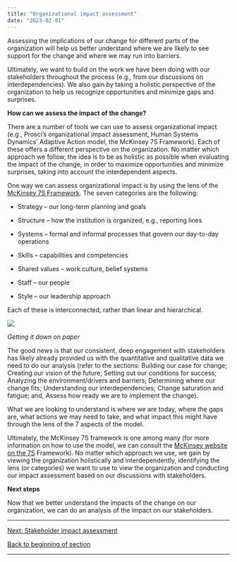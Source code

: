 ```yaml
---
title: "Organizational impact assessment"
date: "2023-02-01"
---
```


Assessing the implications of our change for different parts of the organization will help us better understand where we are likely to see support for the change and where we may run into barriers.

Ultimately, we want to build on the work we have been doing with our stakeholders throughout the process (e.g., from our discussions on interdependencies). We also gain by taking a holistic perspective of the organization to help us recognize opportunities and minimize gaps and surprises.

**How can we assess the impact of the change?**

There are a number of tools we can use to assess organizational impact (e.g., Prosci’s organizational impact assessment, Human Systems Dynamics’ Adaptive Action model, the McKinsey 7S Framework). Each of these offers a different perspective on the organization. No matter which approach we follow, the idea is to be as holistic as possible when evaluating the impact of the change, in order to maximize opportunities and minimize surprises, taking into account the interdependent aspects.

One way we can assess organizational impact is by using the lens of the [McKinsey 7S Framework](https://www.mckinsey.com/business-functions/strategy-and-corporate-finance/our-insights/enduring-ideas-the-7-s-framework). The seven categories are the following:

- Strategy – our long-term planning and goals

- Structure – how the institution is organized, e.g., reporting lines

- Systems – formal and informal processes that govern our day-to-day operations

- Skills – capabilities and competencies

- Shared values – work culture, belief systems

- Staff – our people

- Style – our leadership approach

Each of these is interconnected, rather than linear and hierarchical.

![](images/McKinsey-1024x600.png)

_Getting it down on paper_

The good news is that our consistent, deep engagement with stakeholders has likely already provided us with the quantitative and qualitative data we need to do our analysis (refer to the sections: Building our case for change; Creating our vision of the future; Setting out our conditions for success; Analyzing the environment/drivers and barriers; Determining where our change fits; Understanding our interdependencies; Change saturation and fatigue; and, Assess how ready we are to implement the change).

What we are looking to understand is where we are today, where the gaps are, what actions we may need to take, and what impact this might have through the lens of the 7 aspects of the model.

Ultimately, the McKinsey 7S framework is one among many (for more information on how to use the model, we can consult the [McKinsey website on the 7S](https://www.mckinsey.com/business-functions/strategy-and-corporate-finance/our-insights/enduring-ideas-the-7-s-framework) Framework). No matter which approach we use, we gain by viewing the organization holistically and interdependently, identifying the lens (or categories) we want to use to view the organization and conducting our impact assessment based on our discussions with stakeholders.

**Next steps**

Now that we better understand the impacts of the change on our organization, we can do an analysis of the impact on our stakeholders.

* * *

[Next: Stakeholder impact assessment](https://articles.alpha.canada.ca/framework-for-leading-change/stakeholder-impact-assessment/)

[Back to beginning of section](https://articles.alpha.canada.ca/framework-for-leading-change/capacity-readiness-and-impact/)

* * *
